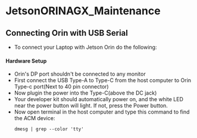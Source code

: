 # JetsonORINAGX_Maintenance

## Connecting Orin with USB Serial
- To connect your Laptop with Jetson Orin do the following:

#### Hardware Setup
  - Orin's DP port shouldn't be connected to any monitor
  - First connect the USB Type-A to Type-C from the host computer to Orin Type-c port(Next to 40 pin connector)
  - Now plugin the power into the Type-C(above the DC jack)
  - Your developer kit should automatically power on, and the white LED near the power button will light. If not, press the Power button.
  - Now open terminal in the host computer and type this command to find the ACM device:
    ```
    dmesg | grep --color 'tty'
    ```
    

